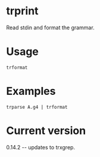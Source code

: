# trprint

Read stdin and format the grammar.

# Usage

    trformat

# Examples

    trparse A.g4 | trformat

# Current version

0.14.2 -- updates to trxgrep.

